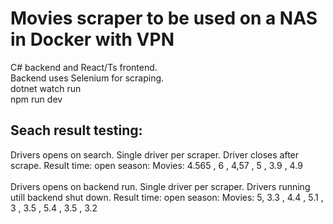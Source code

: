 # Movies scraper to be used on a NAS in Docker with VPN

C# backend and React/Ts frontend.
<br/>
Backend uses Selenium for scraping.
<br/>
dotnet watch run
<br/>
npm run dev

## Seach result testing:

Drivers opens on search. Single driver per scraper. Driver closes after scrape.
Result time: open season: Movies: 4.565 , 6 , 4,57 , 5 , 3.9 , 4.9
<br/>
<br/>
Drivers opens on backend run. Single driver per scraper. Drivers running utill backend shut down.
Result time: open season: Movies: 5, 3.3 , 4.4 , 5.1 , 3 , 3.5 , 5.4 , 3.5 , 3.2
<br/>
